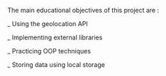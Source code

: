 The main educational objectives of this project are :

_ Using the geolocation API

_ Implementing external libraries

_ Practicing OOP techniques 

_ Storing data using local storage
